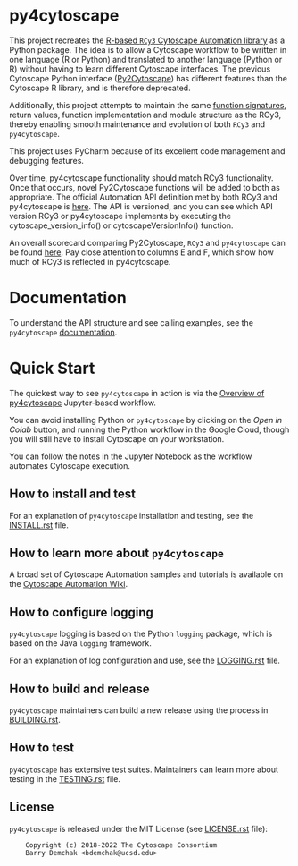 # py4cytoscape

This project recreates the [R-based ``RCy3`` Cytoscape Automation library](https://github.com/cytoscape/RCy3) as a Python package. The idea is to allow a Cytoscape workflow to be written in one language (R or Python) and translated to another language (Python or R) without having to learn different Cytoscape interfaces. The previous Cytoscape Python interface ([Py2Cytoscape](https://github.com/cytoscape/py2cytoscape)) has different features than the Cytoscape R library, and is therefore deprecated.

Additionally, this project attempts to maintain the same [function signatures](https://docs.google.com/spreadsheets/d/1XLWsKxGLqcBWLzoW2y6HyAUU2jMXaEaWw7QLn3NE5nY/edit#gid=1999503690), return values, function implementation and module structure as the RCy3, thereby enabling smooth maintenance and evolution of both ``RCy3`` and ``py4cytoscape``.

This project uses PyCharm because of its excellent code management and debugging features.

Over time, py4cytoscape functionality should match RCy3 functionality. Once that occurs, novel Py2Cytoscape functions will be added to both as appropriate. The official Automation API definition met by both RCy3 and py4cytoscape is [here](https://docs.google.com/spreadsheets/d/1XLWsKxGLqcBWLzoW2y6HyAUU2jMXaEaWw7QLn3NE5nY/edit?usp=sharing). The API is versioned, and you can see which API version RCy3 or py4cytoscape implements by executing the cytoscape_version_info() or cytoscapeVersionInfo() function.

An overall scorecard comparing Py2Cytoscape, ``RCy3`` and ``py4cytoscape`` can be found [here](https://docs.google.com/spreadsheets/d/1uhBTbOMI4QMKUpLaOTuf6BP5wgqU6-pOzkj6BNmC4CY/edit?usp=sharing). Pay close attention to columns E and F, which show how much of RCy3 is reflected in py4cytoscape.


# Documentation

To understand the API structure and see calling examples, see the ``py4cytoscape`` [documentation](https://py4cytoscape.readthedocs.io/en/latest/).

# Quick Start

The quickest way to see ``py4cytoscape`` in action is via the [Overview of py4cytoscape](https://github.com/cytoscape/cytoscape-automation/blob/master/for-scripters/Python/Overview-of-py4cytoscape.ipynb) Jupyter-based workflow.

You can avoid installing Python or ``py4cytoscape`` by clicking on the *Open in Colab* button, and running the Python workflow in the Google Cloud, though you will still have to install Cytoscape on your workstation. 

You can follow the notes in the Jupyter Notebook as the workflow automates Cytoscape execution.
 
## How to install and test

For an explanation of ``py4cytoscape`` installation and testing, see the [INSTALL.rst](INSTALL.rst) file.

## How to learn more about ``py4cytoscape``

A broad set of Cytoscape Automation samples and tutorials is available on the [Cytoscape Automation Wiki](https://github.com/cytoscape/cytoscape-automation/wiki).

## How to configure logging

``py4cytoscape`` logging is based on the Python ``logging`` package, which is based on the Java ``logging`` framework. 

For an explanation of log configuration and use, see the [LOGGING.rst](LOGGING.rst) file.

## How to build and release

``py4cytoscape`` maintainers can build a new release using the process in [BUILDING.rst](BUILDING.rst).

## How to test

``py4cytoscape`` has extensive test suites. Maintainers can learn more about testing in the [TESTING.rst](TESTING.rst) file.

 
 


## License

``py4cytoscape`` is released under the MIT License (see [LICENSE.rst](LICENSE.rst) file):

```
    Copyright (c) 2018-2022 The Cytoscape Consortium
    Barry Demchak <bdemchak@ucsd.edu>
```
